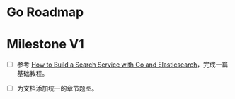 # Go Roadmap

# Milestone V1

* [ ] 参考 [How to Build a Search Service with Go and Elasticsearch](https://outcrawl.com/go-elastic-search-service/)，完成一篇基础教程。

* [ ] 为文档添加统一的章节题图。
